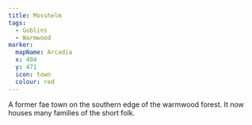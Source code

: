 ```yaml
---
title: Mosshelm
tags:
  - Goblins
  - Warmwood
marker:
  mapName: Arcadia
  x: 404
  y: 471
  icon: town
  colour: red
---
```


A former fae town on the southern edge of the warmwood forest. It now houses many families of the short folk.

